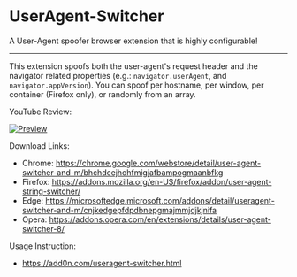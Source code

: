 # UserAgent-Switcher
A User-Agent spoofer browser extension that is highly configurable!

------------
This extension spoofs both the user-agent's request header and the navigator related properties (e.g.: `navigator.userAgent`, and `navigator.appVersion`). You can spoof per hostname, per window, per container (Firefox only), or randomly from an array.

YouTube Review:

[![Preview](https://img.youtube.com/vi/-aVFxvF3N_E/0.jpg)](https://www.youtube.com/watch?v=-aVFxvF3N_E)

Download Links:
  * Chrome: https://chrome.google.com/webstore/detail/user-agent-switcher-and-m/bhchdcejhohfmigjafbampogmaanbfkg
  * Firefox: https://addons.mozilla.org/en-US/firefox/addon/user-agent-string-switcher/
  * Edge: https://microsoftedge.microsoft.com/addons/detail/useragent-switcher-and-m/cnjkedgepfdpdbnepgmajmmjdjkjnifa
  * Opera: https://addons.opera.com/en/extensions/details/user-agent-switcher-8/

Usage Instruction:
  * https://add0n.com/useragent-switcher.html
